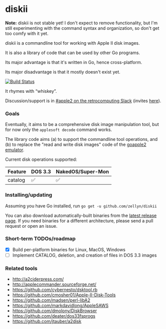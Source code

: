 diskii
======

**Note:** diskii is not stable yet! I don't expect to remove
functionality, but I'm still experimenting with the command syntax and
organization, so don't get too comfy with it yet.

diskii is a commandline tool for working with Apple II disk images.

It is also a library of code that can be used by other Go programs.

Its major advantage is that it's written in Go, hence
cross-platform.

Its major disadvantage is that it mostly doesn't exist yet.

[![Build Status](https://travis-ci.org/zellyn/diskii.svg?branch=master)](https://travis-ci.org/zellyn/diskii)

It rhymes with “whiskey”.

Discussion/support is in
[#apple2 on the retrocomputing Slack](https://retrocomputing.slack.com/messages/apple2/)
(invites [here](https://retrocomputing.herokuapp.com)).

### Goals

Eventually, it aims to be a comprehensive disk image manipulation
tool, but for now only the `applesoft decode` command works.

The library code aims (a) to support the commandline tool operations, and (b) to replace the "read and write disk images" code of the [goapple2 emulator](https://github.com/zellyn/goapple2).

Current disk operations supported:

| Feature       | DOS 3.3            | NakedOS/Super-Mon  |
| ------------- | ------------------ | ------------------ |
| catalog       | :white_check_mark: | :white_check_mark: |

### Installing/updating
Assuming you have Go installed, run `go get -u github.com/zellyn/diskii`

You can also download automatically-built binaries from the
[latest release
page](https://github.com/zellyn/diskii/releases/latest). If you
need binaries for a different architecture, please send a pull
request or open an issue.

### Short-term TODOs/roadmap

- [x] Build per-platform binaries for Linux, MacOS, Windows
- [ ] Implement CATALOG, deletion, and creation of files in DOS 3.3 images

### Related tools

- http://a2ciderpress.com/
- http://applecommander.sourceforge.net/
- https://github.com/cybernesto/dsktool.rb
- https://github.com/cmosher01/Apple-II-Disk-Tools
- https://github.com/madsen/perl-libA2
- https://github.com/markdavidlong/AppleSAWS
- https://github.com/dmolony/DiskBrowser
- https://github.com/deater/dos33fsprogs
- https://github.com/jtauber/a2disk
